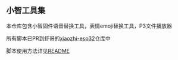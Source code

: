 ## 小智工具集

本仓库包含小智固件语音替换工具，表情emoji替换工具，P3文件播放器  
  
所有脚本已PR到虾哥的[xiaozhi-esp32](https://github.com/78/xiaozhi-esp32)仓库中  

脚本使用方法详见[README](src/README.md)